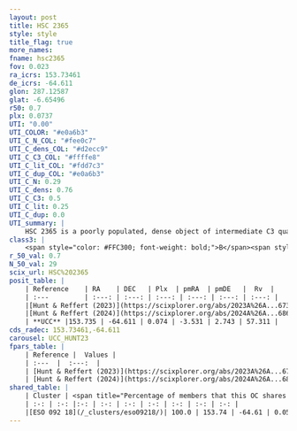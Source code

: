 ```yaml
---
layout: post
title: HSC 2365
style: style
title_flag: true
more_names: 
fname: hsc2365
fov: 0.023
ra_icrs: 153.73461
de_icrs: -64.611
glon: 287.12587
glat: -6.65496
r50: 0.7
plx: 0.0737
UTI: "0.00"
UTI_COLOR: "#e0a6b3"
UTI_C_N_COL: "#fee0c7"
UTI_C_dens_COL: "#d2ecc9"
UTI_C_C3_COL: "#ffffe8"
UTI_C_lit_COL: "#fdd7c3"
UTI_C_dup_COL: "#e0a6b3"
UTI_C_N: 0.29
UTI_C_dens: 0.76
UTI_C_C3: 0.5
UTI_C_lit: 0.25
UTI_C_dup: 0.0
UTI_summary: |
    HSC 2365 is a poorly populated, dense object of intermediate C3 quality. It was recently reported in the literature.<br><br><span style="color: #99180f; font-weight: bold;">Warning: </span>This is very likely a duplicate object, which shares a large percentage of members with at least one previously reported entry.
class3: |
    <span style="color: #FFC300; font-weight: bold;">B</span><span style="color: #FFC300; font-weight: bold;">B</span>
r_50_val: 0.7
N_50_val: 29
scix_url: HSC%202365
posit_table: |
    | Reference    | RA    | DEC   | Plx  | pmRA  | pmDE   |  Rv  |
    | :---         | :---: | :---: | :---: | :---: | :---: | :---: |
    |[Hunt & Reffert (2023)](https://scixplorer.org/abs/2023A%26A...673A.114H) | 153.735 | -64.617 | 0.176 | -3.505 | 2.741 | -- |
    |[Hunt & Reffert (2024)](https://scixplorer.org/abs/2024A%26A...686A..42H) | 153.735 | -64.617 | 0.176 | -3.505 | 2.741 | -- |
    | **UCC** |153.735 | -64.611 | 0.074 | -3.531 | 2.743 | 57.311 | 
cds_radec: 153.73461,-64.611
carousel: UCC_HUNT23
fpars_table: |
    | Reference |  Values |
    | :---  |  :---:  |
    | [Hunt & Reffert (2023)](https://scixplorer.org/abs/2023A%26A...673A.114H) | `AV50=0.61, diffAV50=1.04, MOD50=13.624, logAge50=9.877` |
    | [Hunt & Reffert (2024)](https://scixplorer.org/abs/2024A%26A...686A..42H) | `MassJ=738.200` |
shared_table: |
    | Cluster | <span title="Percentage of members that this OC shares with the ones listed">%</span>   | RA   | DEC   | Plx   | pmRA  | pmDE  | Rv | UTI |
    | :-: | :-: |:-: | :-: | :-: | :-: | :-: | :-: | :-: |
    |[ESO 092 18](/_clusters/eso09218/)| 100.0 | 153.74 | -64.61 | 0.05 | -3.55 | 2.74 | 55.45 |0.92 |
---
```

